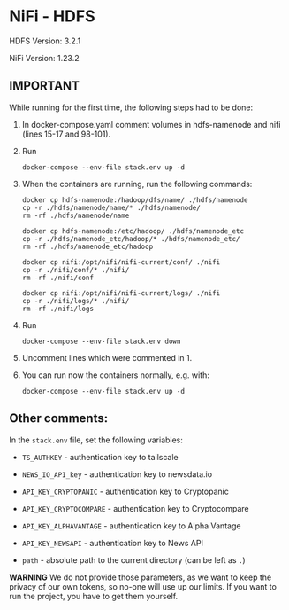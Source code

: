 # NiFi - HDFS

HDFS Version: 3.2.1

NiFi Version: 1.23.2

## IMPORTANT

While running for the first time, the following steps had to be done:

1. In docker-compose.yaml comment volumes in hdfs-namenode and nifi (lines 15-17 and 98-101).

2. Run

    ```
    docker-compose --env-file stack.env up -d
    ```

3. When the containers are running, run the following commands:

    ```
    docker cp hdfs-namenode:/hadoop/dfs/name/ ./hdfs/namenode
    cp -r ./hdfs/namenode/name/* ./hdfs/namenode/
    rm -rf ./hdfs/namenode/name

    docker cp hdfs-namenode:/etc/hadoop/ ./hdfs/namenode_etc
    cp -r ./hdfs/namenode_etc/hadoop/* ./hdfs/namenode_etc/
    rm -rf ./hdfs/namenode_etc/hadoop

    docker cp nifi:/opt/nifi/nifi-current/conf/ ./nifi
    cp -r ./nifi/conf/* ./nifi/
    rm -rf ./nifi/conf
	
	docker cp nifi:/opt/nifi/nifi-current/logs/ ./nifi
    cp -r ./nifi/logs/* ./nifi/
    rm -rf ./nifi/logs
    ```

4. Run

    ```
    docker-compose --env-file stack.env down
    ```

5. Uncomment lines which were commented in 1.

6. You can run now the containers normally, e.g. with:

    ```
    docker-compose --env-file stack.env up -d
    ```

## Other comments:

In the `stack.env` file, set the following variables:

* `TS_AUTHKEY` - authentication key to tailscale

* `NEWS_IO_API_key` - authentication key to newsdata.io

* `API_KEY_CRYPTOPANIC` - authentication key to Cryptopanic

* `API_KEY_CRYPTOCOMPARE` - authentication key to Cryptocompare

* `API_KEY_ALPHAVANTAGE` - authentication key to Alpha Vantage

* `API_KEY_NEWSAPI` - authentication key to News API

* `path` - absolute path to the current directory (can be left as `.`)

**WARNING** We do not provide those parameters, as we want to keep the privacy of our own tokens, so no-one will use up our limits. If you want to run the project, you have to get them yourself.
